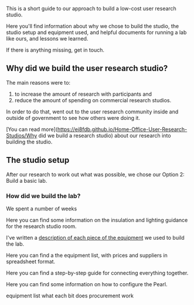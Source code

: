 
This is a short guide to our approach to build a low-cost user research studio.

Here you'll find information about why we chose to build the studio, the studio setup and equipment used, and helpful documents for running a lab like ours, and lessons we learned.

If there is anything missing, get in touch.

## Why did we build the user research studio?

The main reasons were to:

1. to increase the amount of research with participants and
2. reduce the amount of spending on commercial research studios.

In order to do that, went out to the user research community inside and outside of government to see how others were doing it.

[You can read more](https://ei8fdb.github.io/Home-Office-User-Research-Studios/Why did we build a research studio) about our research into building the studio.

## The studio setup
After our research to work out what was possible, we chose our Option 2: Build a basic lab.

### How did we build the lab?
We spent a number of weeks

Here you can find some information on the insulation and lighting guidance for the research studio room.

I've written a [description of each piece of the equipment](../TheResearchStudios/TheEquipment.md) we used to build the lab.

Here you can find a the equipment list, with prices and suppliers in spreadsheet format.

Here you can find a step-by-step guide for connecting everything together.

Here you can find some information on how to configure the Pearl.


equipment list
what each bit does
procurement work
